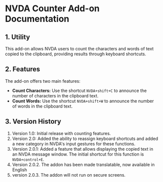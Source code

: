 # NVDA Counter Add-on Documentation

## 1\. Utility

This add-on allows NVDA users to count the characters and words of text copied
to the clipboard, providing results through keyboard shortcuts.

## 2\. Features

The add-on offers two main features:

  * **Count Characters:** Use the shortcut `NVDA+shift+C` to announce the number of characters in the clipboard text.
  * **Count Words:** Use the shortcut `NVDA+shift+W` to announce the number of words in the clipboard text.

## 3\. Version History

1. Version 1.0: Initial release with counting features.
2. Version 2.0: Added the ability to reassign keyboard shortcuts and added a new category in NVDA's input gestures for these functions.
3. Version 2.0.1: Added a feature that allows displaying the copied text in an NVDA message window. The initial shortcut for this function is `NVDA+control+E`.
4. Version 2.0.2. The addon has been made translatable, now available in English
5. version 2.0.3. The addon will not run on secure screens.